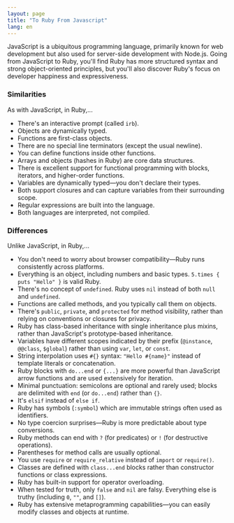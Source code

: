 ```yaml
---
layout: page
title: "To Ruby From Javascript"
lang: en
---
```


JavaScript is a ubiquitous programming language, primarily known for web
development but also used for server-side development with Node.js. Going
from JavaScript to Ruby, you'll find Ruby has more structured syntax and
strong object-oriented principles, but you'll also discover Ruby's focus
on developer happiness and expressiveness.

### Similarities

As with JavaScript, in Ruby,...

* There's an interactive prompt (called `irb`).
* Objects are dynamically typed.
* Functions are first-class objects.
* There are no special line terminators (except the usual newline).
* You can define functions inside other functions.
* Arrays and objects (hashes in Ruby) are core data structures.
* There is excellent support for functional programming with blocks,
  iterators, and higher-order functions.
* Variables are dynamically typed—you don't declare their types.
* Both support closures and can capture variables from their
  surrounding scope.
* Regular expressions are built into the language.
* Both languages are interpreted, not compiled.


### Differences

Unlike JavaScript, in Ruby,...

* You don't need to worry about browser compatibility—Ruby runs
  consistently across platforms.
* Everything is an object, including numbers and basic types.
  `5.times { puts "Hello" }` is valid Ruby.
* There's no concept of `undefined`. Ruby uses `nil` instead of both
  `null` and `undefined`.
* Functions are called methods, and you typically call them on objects.
* There's `public`, `private`, and `protected` for method visibility,
  rather than relying on conventions or closures for privacy.
* Ruby has class-based inheritance with single inheritance plus mixins,
  rather than JavaScript's prototype-based inheritance.
* Variables have different scopes indicated by their prefix (`@instance`,
  `@@class`, `$global`) rather than using `var`, `let`, or `const`.
* String interpolation uses `#{}` syntax: `"Hello #{name}"` instead of
  template literals or concatenation.
* Ruby blocks with `do...end` or `{...}` are more powerful than
  JavaScript arrow functions and are used extensively for iteration.
* Minimal punctuation: semicolons are optional and rarely used; blocks are delimited with `end` (or `do...end`) rather than `{}`.
* It's `elsif` instead of `else if`.
* Ruby has symbols (`:symbol`) which are immutable strings often used
  as identifiers.
* No type coercion surprises—Ruby is more predictable about type
  conversions.
* Ruby methods can end with `?` (for predicates) or `!` (for
  destructive operations).
* Parentheses for method calls are usually optional.
* You use `require` or `require_relative` instead of `import` or
  `require()`.
* Classes are defined with `class...end` blocks rather than constructor
  functions or class expressions.
* Ruby has built-in support for operator overloading.
* When tested for truth, only `false` and `nil` are falsy. Everything
  else is truthy (including `0`, `""`, and `[]`).
* Ruby has extensive metaprogramming capabilities—you can easily
  modify classes and objects at runtime.
